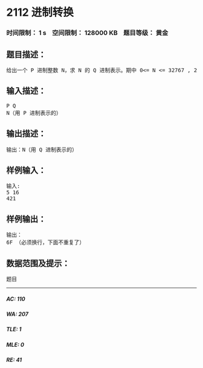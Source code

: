 # 2112 进制转换   
### 时间限制： 1 s&nbsp;&nbsp;&nbsp;&nbsp;空间限制： 128000 KB&nbsp;&nbsp;&nbsp;&nbsp;题目等级： 黄金  
## 题目描述：  

<pre>
给出一个 P 进制整数 N，求 N 的 Q 进制表示。期中 0<= N <= 32767 , 2 <= P <= 16, 2 <= Q <= 16。大于 9 的数字用 A、B、C、D、E、F 表示。
</pre>
  
  
## 输入描述：  

<pre>
P Q  
N（用 P 进制表示的）
</pre>
  
  
## 输出描述：  

<pre>
输出：N（用 Q 进制表示的）
</pre>
  
  
## 样例输入：  

<pre>
输入:   
5 16  
421 
</pre>
  
  
## 样例输出：  

<pre>
输出：  
6F （必须换行，下面不重复了）
</pre>
  
  
## 数据范围及提示：  

<pre>
题目
</pre>
  
  
***  

##### AC: 110  
##### WA: 207  
##### TLE: 1  
##### MLE: 0  
##### RE: 41  

